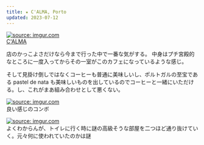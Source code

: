 ```yaml
---
title: ★ C'ALMA, Porto
updated: 2023-07-12
---
```


<a href="https://imgur.com/51DQtcp"><img src="https://i.imgur.com/51DQtcp.jpg" title="source: imgur.com" /></a>  
[C'ALMA](https://www.instagram.com/calma_coffee_room/)

店のかっこよさだけなら今まで行った中で一番な気がする。
中身はプチ宮殿的なところに一度入ってからその一室がこのカフェになっているような感じ。

そして見掛け倒しではなくコーヒーも普通に美味しいし、ポルトガルの至宝である pastel de nata も美味しいものを出しているのでコーヒーと一緒にいただける。し、これがまあ組み合わせとして悪くない。

<a href="https://imgur.com/hB5CBML"><img src="https://i.imgur.com/hB5CBML.jpg" title="source: imgur.com" /></a>  
良い感じのコンボ


<a href="https://imgur.com/mtCxFqj"><img src="https://i.imgur.com/mtCxFqj.jpg" title="source: imgur.com" /></a>  
よくわからんが、トイレに行く時に謎の高級そうな部屋を二つほど通り抜けていく。元々何に使われていたのかは謎
